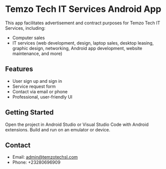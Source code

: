 # Temzo Tech IT Services Android App

This app facilitates advertisement and contract purposes for Temzo Tech IT Services, including:
- Computer sales
- IT services (web development, design, laptop sales, desktop leasing, graphic design, networking, Android app development, website maintenance, and more)

## Features
- User sign up and sign in
- Service request form
- Contact via email or phone
- Professional, user-friendly UI

## Getting Started
Open the project in Android Studio or Visual Studio Code with Android extensions. Build and run on an emulator or device.

## Contact
- Email: admin@temzotechsl.com
- Phone: +23280696909
